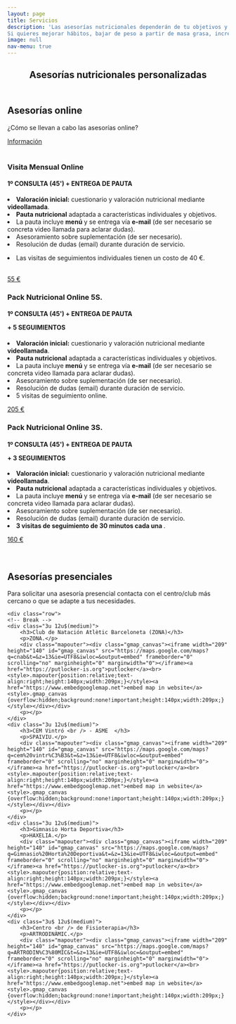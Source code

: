 ```yaml
---
layout: page
title: Servicios
description: 'Las asesorías nutricionales dependerán de tu objetivos y características individuales como tu historial cínico, hábitos, preferencias, actividad física que realizas habitualmente.
Si quieres mejorar hábitos, bajar de peso a partir de masa grasa, incrementar masa muscular o aprender a comer no dudes en contactarme.'
image: null
nav-menu: true
---
```


<!-- Main -->
<div id="main" class="alt">

<!-- One -->
<section id="one">
	<div class="inner">
		<header class="major">
			<h1>Asesorías nutricionales personalizadas</h1>
		</header>

<!-- Content -->
				
<h2 id="asesorías online">Asesorías online</h2>
<p>¿Cómo se llevan a cabo las asesorías online? </p>
<a href="Asesoríaonline.html" class="button big">Información</a>
		
<br />
<br />
<p> </p>
<p> </p>

<div class="row">
  	<div class="4u 12u$(medium)">
		<h3>Visita Mensual Online</h3> <h4>1º CONSULTA (45') + ENTREGA DE PAUTA     </h4>
		<p><li><b>Valoración inicial:</b> cuestionario y valoración nutricional mediante <b>videollamada</b>.</li>
		<li><b>Pauta nutricional</b> adaptada a características individuales y objetivos.</li>
		<li>La pauta incluye <b>menú</b> y se entrega vía <b>e-mail</b> (de ser necesario se concreta video llamada para aclarar dudas).</li>
		<li>Asesoramiento sobre suplementación (de ser necesario).</li>
		<li>Resolución de dudas (email) durante duración de servicio.</li></p>
		<li>Las visitas de seguimientos individuales tienen un costo de 40 €.</li></p>
		<p>  </p>
		<p>  </p>
		<p>  </p>
		<br />
		<a href="https://easyweek.io/carla-cicchitti-nutricion-deportiva" class="button big">55 €</a>
	</div>
	<div class="4u 12u$(medium)">
		<h3>Pack Nutricional Online 5S.</h3> <h4> 1º CONSULTA (45') + ENTREGA DE PAUTA <p>  </p> + 5 SEGUIMIENTOS</h4>
		<p><li><b>Valoración inicial:</b> cuestionario y valoración nutricional mediante <b>videollamada</b>.</li>
		<li><b>Pauta nutricional</b> adaptada a características individuales y objetivos.</li>
		<li>La pauta incluye <b>menú</b> y se entrega vía <b>e-mail</b> (de ser necesario se concreta video llamada para aclarar dudas).</li>
		<li>Asesoramiento sobre suplementación (de ser necesario).</li>
		<li>Resolución de dudas (email) durante duración de servicio.</li>
		<li>5 visitas de seguimiento online.</li></p>
		<p>      </p>
		<p>      </p>
    		<a href="https://easyweek.io/carla-cicchitti-nutricion-deportiva" class="button special big">205 €</a>
	</div>
	<div class="4u$ 12u$(medium)">
		<h3>Pack Nutricional Online 3S.</h3> <h4>1º CONSULTA (45') + ENTREGA DE PAUTA <p> + 3 SEGUIMIENTOS</p></h4>
		<p><li><b>Valoración inicial:</b> cuestionario y valoración nutricional mediante <b>videollamada</b>.</li>
		<li><b>Pauta nutricional</b> adaptada a características individuales y objetivos.</li>
		<li>La pauta incluye <b>menú</b> y se entrega vía <b>e-mail</b> (de ser necesario se concreta video llamada para aclarar dudas).</li>
		<li>Asesoramiento sobre suplementación (de ser necesario).</li>
		<li>Resolución de dudas (email) durante duración de servicio.</li>
		<li><b>3 visitas de seguimiento de 30 minutos cada una </b> .</li></p>
		<p></p>
		<a href="https://easyweek.io/carla-cicchitti-nutricion-deportiva" class="button big">160 €</a>
	</div>
</div>
<!-- Content -->
<br />
<br />
<p> </p>
<p> </p>
<h2 id="content">Asesorías presenciales</h2>
<a id="mapas"></a> 
<p>Para solicitar una asesoría presencial contacta con el centro/club más cercano o que se adapte a tus necesidades.</p>

	<div class="row">
	<!-- Break -->
	<div class="3u 12u$(medium)">
		<h3>Club de Natación Atlètic Barceloneta (ZONA)</h3>
		<p>ZONA.</p>
		<div class="mapouter"><div class="gmap_canvas"><iframe width="209" height="140" id="gmap_canvas" src="https://maps.google.com/maps?q=cnab&t=&z=13&ie=UTF8&iwloc=&output=embed" frameborder="0" scrolling="no" marginheight="0" marginwidth="0"></iframe><a href="https://putlocker-is.org">putlocker</a><br><style>.mapouter{position:relative;text-align:right;height:140px;width:209px;}</style><a href="https://www.embedgooglemap.net">embed map in website</a><style>.gmap_canvas {overflow:hidden;background:none!important;height:140px;width:209px;}</style></div></div>
		<p></p>
	</div>
	<div class="3u 12u$(medium)">
		<h3>CEM Vintró <br /> - ASME  </h3>
		<p>SPAIVIU.</p>
		<div class="mapouter"><div class="gmap_canvas"><iframe width="209" height="140" id="gmap_canvas" src="https://maps.google.com/maps?q=cem%20vintr%C3%B3&t=&z=13&ie=UTF8&iwloc=&output=embed" frameborder="0" scrolling="no" marginheight="0" marginwidth="0"></iframe><a href="https://putlocker-is.org">putlocker</a><br><style>.mapouter{position:relative;text-align:right;height:140px;width:209px;}</style><a href="https://www.embedgooglemap.net">embed map in website</a><style>.gmap_canvas {overflow:hidden;background:none!important;height:140px;width:209px;}</style></div></div>
		<p></p>
	</div>
	<div class="3u 12u$(medium)">
		<h3>Gimnasio Horta Deportiva</h3>
		<p>HAXELIA.</p>
		<div class="mapouter"><div class="gmap_canvas"><iframe width="209" height="140" id="gmap_canvas" src="https://maps.google.com/maps?q=Gimnasio%20Horta%20Deportiva&t=&z=13&ie=UTF8&iwloc=&output=embed" frameborder="0" scrolling="no" marginheight="0" marginwidth="0"></iframe><a href="https://putlocker-is.org">putlocker</a><br><style>.mapouter{position:relative;text-align:right;height:140px;width:209px;}</style><a href="https://www.embedgooglemap.net">embed map in website</a><style>.gmap_canvas {overflow:hidden;background:none!important;height:140px;width:209px;}</style></div></div>
		<p></p>
	</div>
	<div class="3u$ 12u$(medium)">
		<h3>Centro <br /> de Fisioterapia</h3>
		<p>ARTRODINÀMIC.</p>
		<div class="mapouter"><div class="gmap_canvas"><iframe width="209" height="140" id="gmap_canvas" src="https://maps.google.com/maps?q=ARTRODIN%C3%80MIC&t=&z=13&ie=UTF8&iwloc=&output=embed" frameborder="0" scrolling="no" marginheight="0" marginwidth="0"></iframe><a href="https://putlocker-is.org">putlocker</a><br><style>.mapouter{position:relative;text-align:right;height:140px;width:209px;}</style><a href="https://www.embedgooglemap.net">embed map in website</a><style>.gmap_canvas {overflow:hidden;background:none!important;height:140px;width:209px;}</style></div></div>
		<p></p>
	</div>
</div>
